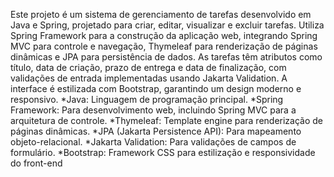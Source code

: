 
Este projeto é um sistema de gerenciamento de tarefas desenvolvido em Java e Spring, projetado para criar, editar, visualizar e excluir tarefas. Utiliza Spring Framework para a construção da aplicação web, integrando Spring MVC para controle e navegação, Thymeleaf para renderização de páginas dinâmicas e JPA para persistência de dados. As tarefas têm atributos como título, data de criação, prazo de entrega e data de finalização, com validações de entrada implementadas usando Jakarta Validation. A interface é estilizada com Bootstrap, garantindo um design moderno e responsivo.
*Java: Linguagem de programação principal.
*Spring Framework: Para desenvolvimento web, incluindo Spring MVC para a arquitetura de controle.
*Thymeleaf: Template engine para renderização de páginas dinâmicas.
*JPA (Jakarta Persistence API): Para mapeamento objeto-relacional.
*Jakarta Validation: Para validações de campos de formulário.
*Bootstrap: Framework CSS para estilização e responsividade do front-end
